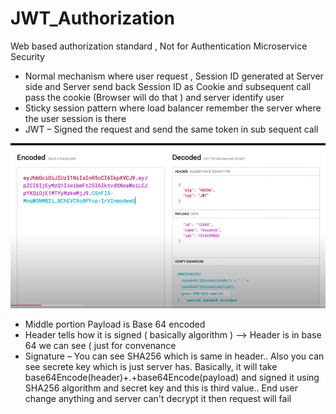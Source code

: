 # JWT_Authorization

Web based authorization standard , Not for Authentication 
Microservice  
Security 


- Normal mechanism where user request , Session ID generated at Server side and Server send back Session ID as Cookie and subsequent call pass the cookie (Browser will do that ) and server identify user 
- Sticky session pattern where load balancer remember the server where the user session is there
-  JWT – Signed the request and send the same token in sub sequent call 


![](/screenshots/GetImage.png)
- Middle portion Payload is Base 64 encoded 
- Header tells how it is signed ( basically algorithm ) --> Header is in base 64 we can see ( just for convenance 
- Signature – You can see SHA256 which is same in header.. Also you can see secrete key which is just server has. Basically, it will take base64Encode(header)+.+base64Encode(payload) and signed it using SHA256 algorithm and secret key and this is third value.. End user change anything and server can't decrypt it then request will fail 

 

